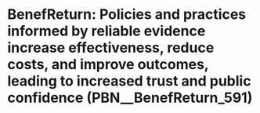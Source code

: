 # BenefReturn: __Policies and practices informed by reliable evidence increase effectiveness, reduce costs, and improve outcomes, leading to increased trust and public confidence__ (PBN__BenefReturn_591)

